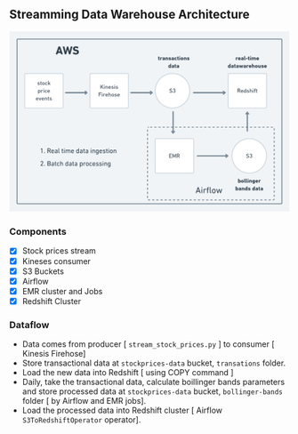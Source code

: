 ## Streamming Data Warehouse Architecture

![](https://github.com/spacemarcio/streaming-data-warehouse/blob/048f22429caefd85e98d6d8fb853cf9e9aa583e1/readme-images/architeture.png)


### Components

- [X] Stock prices stream
- [X] Kineses consumer
- [X] S3 Buckets
- [X] Airflow
- [X] EMR cluster and Jobs
- [X] Redshift Cluster

### Dataflow
 - Data comes from producer [ `stream_stock_prices.py` ] to consumer [ Kinesis Firehose]
 - Store transactional data at `stockprices-data` bucket, `transations` folder.
 - Load the new data into Redshift [ using COPY command ]
 - Daily, take the transactional data, calculate boillinger bands parameters and store processed data at `stockprices-data` bucket, `bollinger-bands` folder [ by Airflow and EMR jobs].
 - Load the processed data into Redshift cluster [ Airflow `S3ToRedshiftOperator` operator]. 